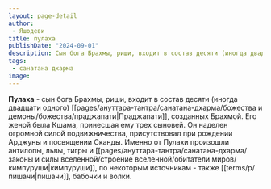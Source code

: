 ```yaml
---
layout: page-detail
author:
 - Яшодеви
title: пулаха
publishDate: "2024-09-01"
description: Сын бога Брахмы, риши, входит в состав десяти (иногда двадцати одного) Праджапати, созданных Брахмой. Его женой была Кшама, принесшая ему трех сыновей. Он наделен огромной силой подвижничества, присутствовал при рождении Арджуны и посвящении Сканды. Именно от Пулахи произошли антилопы, львы, тигры и кимпуруши, по некоторым источникам - также пишачи, бабочки и волки.
tags:
 - санатана дхарма
image: 
---
```

**Пулаха** - сын бога Брахмы, риши, входит в состав десяти (иногда двадцати одного) [[pages/ануттара-тантра/санатана-дхарма/божества и демоны/божества/праджапати|Праджапати]], созданных Брахмой. Его женой была Кшама, принесшая ему трех сыновей. Он наделен огромной силой подвижничества, присутствовал при рождении Арджуны и посвящении Сканды. Именно от Пулахи произошли антилопы, львы, тигры и [[pages/ануттара-тантра/санатана-дхарма/законы и силы вселенной/строение вселенной/обитатели миров/кимпуруши|кимпуруши]], по некоторым источникам - также [[terms/p/пишачи|пишачи]], бабочки и волки.

